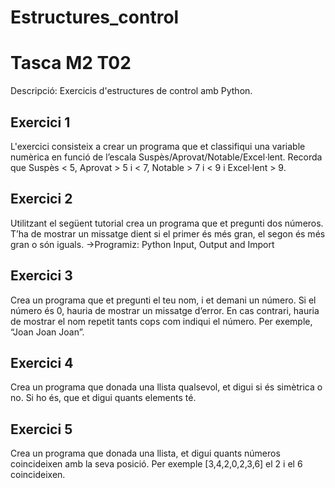 # Estructures_control
# Tasca M2 T02

Descripció: Exercicis d'estructures de control amb Python.

## Exercici 1
L'exercici consisteix a crear un programa que et classifiqui una variable numèrica en funció de l’escala Suspès/Aprovat/Notable/Excel·lent.
Recorda que Suspès < 5, Aprovat > 5 i < 7, Notable > 7 i < 9 i Excel·lent > 9.

## Exercici 2
Utilitzant el següent tutorial crea un programa que et pregunti dos números. T’ha de mostrar un missatge dient si el primer és més gran, el segon és més gran o són iguals.
->Programiz: Python Input, Output and Import

## Exercici 3
Crea un programa que et pregunti el teu nom, i et demani un número. Si el número és 0, hauria de mostrar un missatge d’error. En cas contrari, hauria de mostrar el nom repetit tants cops com indiqui el número. Per exemple, “Joan Joan Joan”.

## Exercici 4
Crea un programa que donada una llista qualsevol, et digui si és simètrica o no. Si ho és, que et digui quants elements té.

## Exercici 5
Crea un programa que donada una llista, et digui quants números coincideixen amb la seva posició. Per exemple [3,4,2,0,2,3,6] el 2 i el 6 coincideixen.
